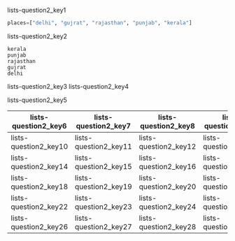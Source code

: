 lists-question2_key1


```python
places=["delhi", "gujrat", "rajasthan", "punjab", "kerala"]
```

lists-question2_key2


```
kerala
punjab
rajasthan
gujrat
delhi
```
lists-question2_key3
lists-question2_key4


lists-question2_key5


|lists-question2_key6|lists-question2_key7|lists-question2_key8|lists-question2_key9|
|-----------|-----------|-----------|-----------|
|lists-question2_key10|lists-question2_key11|lists-question2_key12|lists-question2_key13|
|lists-question2_key14|lists-question2_key15|lists-question2_key16|lists-question2_key17|
|lists-question2_key18|lists-question2_key19|lists-question2_key20|lists-question2_key21|
|lists-question2_key22|lists-question2_key23|lists-question2_key24|lists-question2_key25|
|lists-question2_key26|lists-question2_key27|lists-question2_key28|lists-question2_key29|

